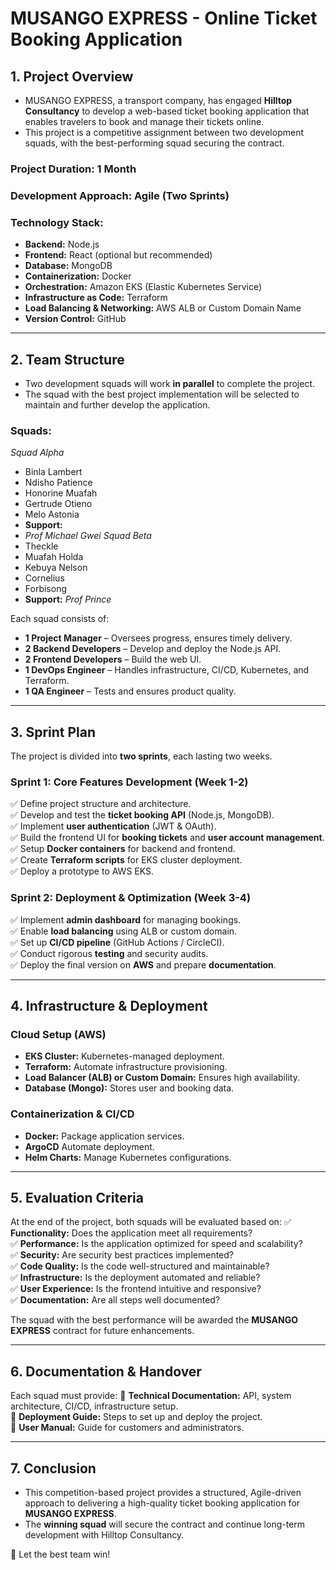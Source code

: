 # **MUSANGO EXPRESS - Online Ticket Booking Application**

## **1. Project Overview**
- MUSANGO EXPRESS, a transport company, has engaged **Hilltop Consultancy** to develop a web-based ticket booking application that enables travelers to book and manage their tickets online. 
- This project is a competitive assignment between two development squads, with the best-performing squad securing the contract.

### **Project Duration:** 1 Month  
### **Development Approach:** Agile (Two Sprints)  
### **Technology Stack:**
- **Backend:** Node.js
- **Frontend:** React (optional but recommended)
- **Database:** MongoDB
- **Containerization:** Docker
- **Orchestration:** Amazon EKS (Elastic Kubernetes Service)
- **Infrastructure as Code:** Terraform
- **Load Balancing & Networking:** AWS ALB or Custom Domain Name
- **Version Control:** GitHub

---

## **2. Team Structure**
- Two development squads will work **in parallel** to complete the project. 
- The squad with the best project implementation will be selected to maintain and further develop the application.

### **Squads:**
 *Squad Alpha*
- Binla Lambert
- Ndisho Patience
- Honorine Muafah
- Gertrude Otieno
- Melo Astonia
- **Support:**
- _Prof Michael Gwei_
 *Squad Beta*
- Theckle
- Muafah Holda
- Kebuya Nelson
- Cornelius
- Forbisong
- **Support:**
_Prof Prince_


Each squad consists of:
- **1 Project Manager** – Oversees progress, ensures timely delivery.
- **2 Backend Developers** – Develop and deploy the Node.js API.
- **2 Frontend Developers** – Build the web UI.
- **1 DevOps Engineer** – Handles infrastructure, CI/CD, Kubernetes, and Terraform.
- **1 QA Engineer** – Tests and ensures product quality.

---

## **3. Sprint Plan**
The project is divided into **two sprints**, each lasting two weeks.

### **Sprint 1: Core Features Development (Week 1-2)**
✅ Define project structure and architecture.  
✅ Develop and test the **ticket booking API** (Node.js, MongoDB).  
✅ Implement **user authentication** (JWT & OAuth).  
✅ Build the frontend UI for **booking tickets** and **user account management**.  
✅ Setup **Docker containers** for backend and frontend.  
✅ Create **Terraform scripts** for EKS cluster deployment.  
✅ Deploy a prototype to AWS EKS.  

### **Sprint 2: Deployment & Optimization (Week 3-4)**
✅ Implement **admin dashboard** for managing bookings.  
✅ Enable **load balancing** using ALB or custom domain.  
✅ Set up **CI/CD pipeline** (GitHub Actions / CircleCI).  
✅ Conduct rigorous **testing** and security audits.  
✅ Deploy the final version on **AWS** and prepare **documentation**.  

---

## **4. Infrastructure & Deployment**
### **Cloud Setup (AWS)**
- **EKS Cluster:** Kubernetes-managed deployment.
- **Terraform:** Automate infrastructure provisioning.
- **Load Balancer (ALB) or Custom Domain:** Ensures high availability.
- **Database (Mongo):** Stores user and booking data.

### **Containerization & CI/CD**
- **Docker:** Package application services.
- **ArgoCD** Automate deployment.
- **Helm Charts:** Manage Kubernetes configurations.

---

## **5. Evaluation Criteria**
At the end of the project, both squads will be evaluated based on:
✅ **Functionality:** Does the application meet all requirements?  
✅ **Performance:** Is the application optimized for speed and scalability?  
✅ **Security:** Are security best practices implemented?  
✅ **Code Quality:** Is the code well-structured and maintainable?  
✅ **Infrastructure:** Is the deployment automated and reliable?  
✅ **User Experience:** Is the frontend intuitive and responsive?  
✅ **Documentation:** Are all steps well documented?  

The squad with the best performance will be awarded the **MUSANGO EXPRESS** contract for future enhancements.

---

## **6. Documentation & Handover**
Each squad must provide:
📌 **Technical Documentation:** API, system architecture, CI/CD, infrastructure setup.  
📌 **Deployment Guide:** Steps to set up and deploy the project.  
📌 **User Manual:** Guide for customers and administrators.  

---

## **7. Conclusion**
- This competition-based project provides a structured, Agile-driven approach to delivering a high-quality ticket booking application for **MUSANGO EXPRESS**. 
- The **winning squad** will secure the contract and continue long-term development with Hilltop Consultancy.

🚀 Let the best team win!

